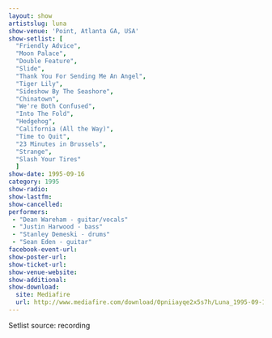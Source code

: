 ```yaml
---
layout: show
artistslug: luna
show-venue: 'Point, Atlanta GA, USA'
show-setlist: [
  "Friendly Advice",
  "Moon Palace",
  "Double Feature",
  "Slide",
  "Thank You For Sending Me An Angel",
  "Tiger Lily",
  "Sideshow By The Seashore",
  "Chinatown",
  "We're Both Confused",
  "Into The Fold",
  "Hedgehog",
  "California (All the Way)",
  "Time to Quit",
  "23 Minutes in Brussels",
  "Strange",
  "Slash Your Tires"
  ]
show-date: 1995-09-16
category: 1995
show-radio: 
show-lastfm: 
show-cancelled: 
performers: 
 - "Dean Wareham - guitar/vocals"
 - "Justin Harwood - bass"
 - "Stanley Demeski - drums"
 - "Sean Eden - guitar"
facebook-event-url: 
show-poster-url: 
show-ticket-url: 
show-venue-website: 
show-additional: 
show-download: 
  site: Mediafire
  url: http://www.mediafire.com/download/0pniiayqe2x5s7h/Luna_1995-09-16__The_Point,_Atlanta,_GA,_USA.zip
---
```


Setlist source: recording